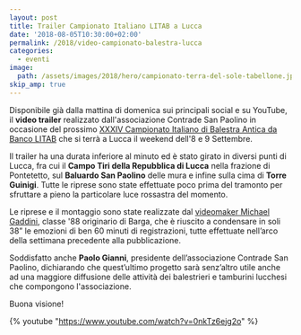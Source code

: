 ```yaml
---
layout: post
title: Trailer Campionato Italiano LITAB a Lucca
date: '2018-08-05T10:30:00+02:00'
permalink: /2018/video-campionato-balestra-lucca
categories:
  - eventi
image:
  path: /assets/images/2018/hero/campionato-terra-del-sole-tabellone.jpg
skip_amp: true
---
```


Disponibile già dalla mattina di domenica sui principali social e su YouTube, il
**video trailer** realizzato dall'associazione Contrade San Paolino in occasione del
prossimo [XXXIV Campionato Italiano di Balestra Antica da Banco LITAB](/campionato-litab-lucca-2018) che si
terrà a Lucca il weekend dell'8 e 9 Settembre.

<!-- more -->

Il trailer ha una durata inferiore al minuto ed è stato girato in diversi punti
di Lucca, fra cui il **Campo Tiri della Repubblica di Lucca** nella frazione di
Pontetetto, sul **Baluardo San Paolino** delle mura e infine sulla cima di
**Torre Guinigi**. Tutte le riprese sono state effettuate poco prima del
tramonto per sfruttare a pieno la particolare luce rossastra del momento.

Le riprese e il montaggio sono state realizzate dal [videomaker Michael
Gaddini](https://www.michael-gaddini.com/), classe '88 originario di Barga, che
è riuscito a condensare in soli 38” le emozioni di ben 60 minuti di
registrazioni, tutte effettuate nell’arco della settimana precedente alla
pubblicazione.

Soddisfatto anche **Paolo Gianni**, presidente dell’associazione Contrade San
Paolino, dichiarando che quest’ultimo progetto sarà senz’altro utile anche ad
una maggiore diffusione delle attività dei balestrieri e tamburini lucchesi che
compongono l'associazione.

Buona visione!

{% youtube "https://www.youtube.com/watch?v=0nkTz6ejg2o" %}
